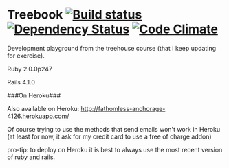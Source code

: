 Treebook [![Build status](https://travis-ci.org/Soraph/treebook.png)](https://travis-ci.org/Soraph/treebook) [![Dependency Status](https://gemnasium.com/Soraph/treebook.png)](https://gemnasium.com/Soraph/treebook) [![Code Climate](https://codeclimate.com/github/Soraph/treebook.png)](https://codeclimate.com/github/Soraph/treebook)
========

Development playground from the treehouse course (that I keep updating for exercise).

Ruby 2.0.0p247

Rails 4.1.0

###On Heroku###

Also available on Heroku:
http://fathomless-anchorage-4126.herokuapp.com/

Of course trying to use the methods that send emails won't work in Heroku (at least for now, it ask for my credit card to use a free of charge addon)

pro-tip: to deploy on Heroku it is best to always use the most recent version of ruby and rails.

